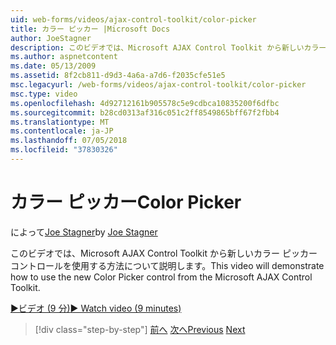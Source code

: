```yaml
---
uid: web-forms/videos/ajax-control-toolkit/color-picker
title: カラー ピッカー |Microsoft Docs
author: JoeStagner
description: このビデオでは、Microsoft AJAX Control Toolkit から新しいカラー ピッカー コントロールを使用する方法について説明します。
ms.author: aspnetcontent
ms.date: 05/13/2009
ms.assetid: 8f2cb811-d9d3-4a6a-a7d6-f2035cfe51e5
msc.legacyurl: /web-forms/videos/ajax-control-toolkit/color-picker
msc.type: video
ms.openlocfilehash: 4d92712161b905578c5e9cdbca10835200f6dfbc
ms.sourcegitcommit: b28cd0313af316c051c2ff8549865bff67f2fbb4
ms.translationtype: MT
ms.contentlocale: ja-JP
ms.lasthandoff: 07/05/2018
ms.locfileid: "37830326"
---
```

<a name="color-picker"></a><span data-ttu-id="a1238-103">カラー ピッカー</span><span class="sxs-lookup"><span data-stu-id="a1238-103">Color Picker</span></span>
====================
<span data-ttu-id="a1238-104">によって[Joe Stagner](https://github.com/JoeStagner)</span><span class="sxs-lookup"><span data-stu-id="a1238-104">by [Joe Stagner](https://github.com/JoeStagner)</span></span>

<span data-ttu-id="a1238-105">このビデオでは、Microsoft AJAX Control Toolkit から新しいカラー ピッカー コントロールを使用する方法について説明します。</span><span class="sxs-lookup"><span data-stu-id="a1238-105">This video will demonstrate how to use the new Color Picker control from the Microsoft AJAX Control Toolkit.</span></span>

[<span data-ttu-id="a1238-106">&#9654;ビデオ (9 分)</span><span class="sxs-lookup"><span data-stu-id="a1238-106">&#9654; Watch video (9 minutes)</span></span>](https://channel9.msdn.com/Blogs/ASP-NET-Site-Videos/color-picker)

> [!div class="step-by-step"]
> <span data-ttu-id="a1238-107">[前へ](control-extenders.md)
> [次へ](combo-box.md)</span><span class="sxs-lookup"><span data-stu-id="a1238-107">[Previous](control-extenders.md)
[Next](combo-box.md)</span></span>
